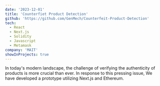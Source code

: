 ```yaml
---
date: '2023-12-01'
title: 'Counterfiet Product Detection'
github: 'https://github.com/GenMech/Counterfeit-Product-Detection'
tech:
  - React
  - Next.js
  - Solidity
  - Javascript
  - Metamask
company: 'MAIT'
showInProjects: true
---
```


In today's modern landscape, the challenge of verifying the authenticity of products is more crucial than ever. In response to this pressing issue, We have developed a prototype utilizing Next.js and Ethereum.
